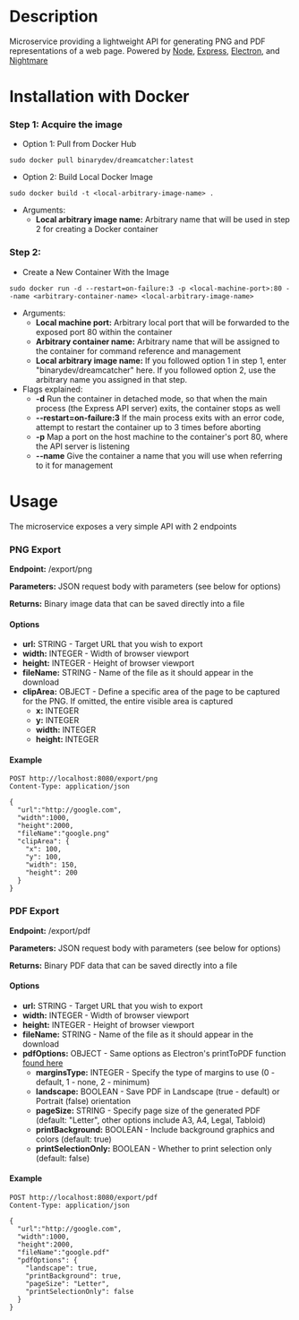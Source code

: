 # Description

Microservice providing a lightweight API for generating PNG and PDF representations of a web page. Powered by [Node](https://nodejs.org/en/), [Express](https://expressjs.com/), [Electron](http://electron.atom.io/), and [Nightmare](http://www.nightmarejs.org/)

# Installation with Docker

### Step 1: Acquire the image

- Option 1: Pull from Docker Hub
```
sudo docker pull binarydev/dreamcatcher:latest
```

- Option 2: Build Local Docker Image
```
sudo docker build -t <local-arbitrary-image-name> .
```
* Arguments:
  * **Local arbitrary image name:** Arbitrary name that will be used in step 2 for creating a Docker container

### Step 2: 

- Create a New Container With the Image
```
sudo docker run -d --restart=on-failure:3 -p <local-machine-port>:80 --name <arbitrary-container-name> <local-arbitrary-image-name>
```
* Arguments:
  * **Local machine port:** Arbitrary local port that will be forwarded to the exposed port 80 within the container
  * **Arbitrary container name:** Arbitrary name that will be assigned to the container for command reference and management
  * **Local arbitrary image name:** If you followed option 1 in step 1, enter "binarydev/dreamcatcher" here. If you followed option 2, use the arbitrary name you assigned in that step.
* Flags explained:
  * **-d** Run the container in detached mode, so that when the main process (the Express API server) exits, the container stops as well
  * **--restart=on-failure:3** If the main process exits with an error code, attempt to restart the container up to 3 times before aborting
  * **-p** Map a port on the host machine to the container's port 80, where the API server is listening
  * **--name** Give the container a name that you will use when referring to it for management

# Usage

The microservice exposes a very simple API with 2 endpoints

### PNG Export

**Endpoint:** /export/png

**Parameters:** JSON request body with parameters (see below for options)

**Returns:** Binary image data that can be saved directly into a file

#### Options

- **url:** STRING - Target URL that you wish to export
- **width:** INTEGER - Width of browser viewport
- **height:** INTEGER - Height of browser viewport
- **fileName:** STRING - Name of the file as it should appear in the download
- **clipArea:** OBJECT - Define a specific area of the page to be captured for the PNG. If omitted, the entire visible area is captured
  - **x:** INTEGER
  - **y:** INTEGER
  - **width:** INTEGER
  - **height:** INTEGER

#### Example

```
POST http://localhost:8080/export/png
Content-Type: application/json

{ 
  "url":"http://google.com",
  "width":1000,
  "height":2000,
  "fileName":"google.png"
  "clipArea": { 
    "x": 100,
    "y": 100,
    "width": 150,
    "height": 200
  }
}
```


### PDF Export

**Endpoint:** /export/pdf

**Parameters:** JSON request body with parameters (see below for options)

**Returns:** Binary PDF data that can be saved directly into a file

#### Options

- **url:** STRING - Target URL that you wish to export
- **width:** INTEGER - Width of browser viewport
- **height:** INTEGER - Height of browser viewport
- **fileName:** STRING - Name of the file as it should appear in the download
- **pdfOptions:** OBJECT - Same options as Electron's printToPDF function [found here](https://github.com/electron/electron/blob/v0.35.2/docs/api/web-contents.md#webcontentsprinttopdfoptions-callback)
  - **marginsType:** INTEGER - Specify the type of margins to use (0 - default, 1 - none, 2 - minimum)
  - **landscape:** BOOLEAN - Save PDF in Landscape (true - default) or Portrait (false) orientation
  - **pageSize:** STRING - Specify page size of the generated PDF (default: "Letter", other options include A3, A4, Legal, Tabloid)
  - **printBackground:** BOOLEAN - Include background graphics and colors (default: true)
  - **printSelectionOnly:** BOOLEAN - Whether to print selection only (default: false)

#### Example

```
POST http://localhost:8080/export/pdf
Content-Type: application/json

{ 
  "url":"http://google.com",
  "width":1000,
  "height":2000,
  "fileName":"google.pdf"
  "pdfOptions": {
    "landscape": true, 
    "printBackground": true,
    "pageSize": "Letter",
    "printSelectionOnly": false
  }
}
```